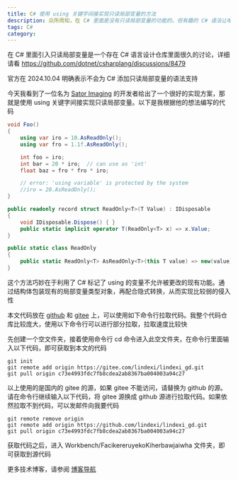 ```yaml
---
title: C# 使用 using 关键字间接实现只读局部变量的方法
description: 众所周知，在 C# 里面是没有只读局部变量的功能的。但有趣的 C# 语法让咱可以使用现有的 using 关键字间接实现只读局部变量
tags: C#
category: 
---
```


<!-- 发布 -->
<!-- 博客 -->

在 C# 里面引入只读局部变量是一个存在 C# 语言设计仓库里面很久的讨论，详细请看 <https://github.com/dotnet/csharplang/discussions/8479>

官方在 2024.10.04 明确表示不会为 C# 添加只读局部变量的语法支持

今天我看到了一位名为 [Sator Imaging](https://github.com/sator-imaging) 的开发者给出了一个很好的实现方案，那就是使用 using 关键字间接实现只读局部变量。以下是我根据他的想法编写的代码

```csharp
void Foo()
{
    using var iro = 10.AsReadOnly();
    using var fro = 1.1f.AsReadOnly();

    int foo = iro;
    int bar = 20 * iro;  // can use as 'int'
    float baz = fro * fro * iro;

    // error: 'using variable' is protected by the system
    //iro = 20.AsReadOnly();
}

public readonly record struct ReadOnly<T>(T Value) : IDisposable
{
    void IDisposable.Dispose() { }
    public static implicit operator T(ReadOnly<T> x) => x.Value;
}

public static class ReadOnly
{
    public static ReadOnly<T> AsReadOnly<T>(this T value) => new(value);
}
```

这个方法巧妙在于利用了 C# 标记了 using 的变量不允许被更改的现有功能。通过结构体包装现有的局部变量类型对象，再配合隐式转换，从而实现比较弱的侵入性

本文代码放在 [github](https://github.com/lindexi/lindexi_gd/tree/c73e4993fdc7fb8cdea2ab8367ba004003a94c27/Workbench/FacikereruyekoKiherbawjaiwha) 和 [gitee](https://gitee.com/lindexi/lindexi_gd/tree/c73e4993fdc7fb8cdea2ab8367ba004003a94c27/Workbench/FacikereruyekoKiherbawjaiwha) 上，可以使用如下命令行拉取代码。我整个代码仓库比较庞大，使用以下命令行可以进行部分拉取，拉取速度比较快

先创建一个空文件夹，接着使用命令行 cd 命令进入此空文件夹，在命令行里面输入以下代码，即可获取到本文的代码

```
git init
git remote add origin https://gitee.com/lindexi/lindexi_gd.git
git pull origin c73e4993fdc7fb8cdea2ab8367ba004003a94c27
```

以上使用的是国内的 gitee 的源，如果 gitee 不能访问，请替换为 github 的源。请在命令行继续输入以下代码，将 gitee 源换成 github 源进行拉取代码。如果依然拉取不到代码，可以发邮件向我要代码

```
git remote remove origin
git remote add origin https://github.com/lindexi/lindexi_gd.git
git pull origin c73e4993fdc7fb8cdea2ab8367ba004003a94c27
```

获取代码之后，进入 Workbench/FacikereruyekoKiherbawjaiwha 文件夹，即可获取到源代码

更多技术博客，请参阅 [博客导航](https://blog.lindexi.com/post/%E5%8D%9A%E5%AE%A2%E5%AF%BC%E8%88%AA.html )
